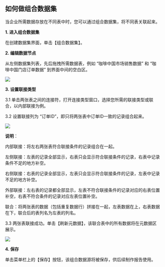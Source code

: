 ## 如何做组合数据集

当企业所需数据存放在不同表中时，您可以通过组合数据集，将不同表关联起来。

**1. 进入组合数据集**

在创建数据集界面，单击【组合数据集】。

**2. 编辑数据节点**

从左侧数据集列表，先后拖拽所需数据表，例如 “咖啡中国市场销售数据” 和 “咖啡中国门店订单数据” 到界面中间的空白区。

![](//mc.qcloudimg.com/static/img/525721e1c83f5c963700d93bc933c494/image.png)

**3. 设置联接类型**

3.1 单击两张表之间的连接符，打开连接类型窗口，选择您所需的联接类型或联合，以内部联接为例。

3.2 设置联接列为 “订单ID”，即只将两张表中订单ID一致的记录组合起来。

![](//mc.qcloudimg.com/static/img/1f97c32d02b7047e4a070fc54428d1c1/image.png)

**说明**：

内部联接：将左右两张表符合联接条件的记录组合在一起。

左侧联接：左表的记录全部显示，右表只会显示符合联接条件的记录，右表中记录条件不足的地方补空。

右侧联接：右表的记录全部显示，左表只会显示符合联接条件的记录，左表中记录不足的地方补空。

外部联接：左右表的记录都全部显示，左表不符合联接条件的记录对应的右表位置补空，右表不符合条件的记录对应左表位置补空。

联合：将两张表的数据（包括重复数据行）拼接在一起，左表数据在上，右表数据在下，联合后的表列名为左表的列名。

3.3 两张表联接成功。单击【刷新元数据】，该联合表中的所有数据将在元数据区展示。

![](//mc.qcloudimg.com/static/img/a0dc4dec39ff470b2e2a6d9f247c9b13/image.png)

**4. 保存**

单击菜单栏上的【保存】按钮，该组合数据源将被保存，供后续制作报告使用。